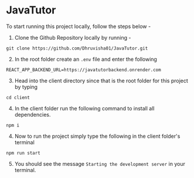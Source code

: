 # JavaTutor

To start running this project locally, follow the steps below - 

1. Clone the Github Repository locally by running - 
```
git clone https://github.com/Dhruvisha01/JavaTutor.git
```

2. In the root folder create an `.env` file and enter the following 
```
REACT_APP_BACKEND_URL=https://javatutorbackend.onrender.com
```

3. Head into the client directory since that is the root folder for this project by typing 
```
cd client
```

4. In the client folder run the following command to install all dependencies. 
```
npm i
```

4. Now to run the project simply type the following in the client folder's terminal 
```
npm run start
```

5. You should see the message `Starting the development server` in your terminal.

